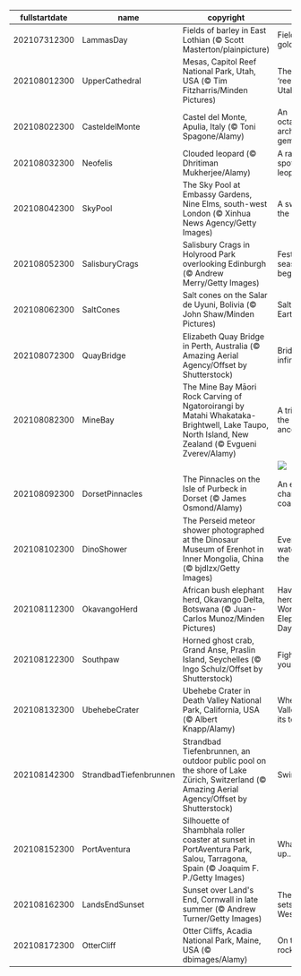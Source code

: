 |fullstartdate|name|copyright|title|image|
|--|--|--|--|--|
202107312300|LammasDay|Fields of barley in East Lothian (© Scott Masterton/plainpicture)|Fields of gold|![](/en-GB/2021/08/202107312300LammasDay.jpg)|
202108012300|UpperCathedral|Mesas, Capitol Reef National Park, Utah, USA (© Tim Fitzharris/Minden Pictures)|The rocky ‘reef’ of Utah|![](/en-GB/2021/08/202108012300UpperCathedral.jpg)|
202108022300|CasteldelMonte|Castel del Monte, Apulia, Italy (© Toni Spagone/Alamy)|An octagonal architectural gem|![](/en-GB/2021/08/202108022300CasteldelMonte.jpg)|
202108032300|Neofelis|Clouded leopard (© Dhritiman Mukherjee/Alamy)|A rarely spotted leopard|![](/en-GB/2021/08/202108032300Neofelis.jpg)|
202108042300|SkyPool|The Sky Pool at Embassy Gardens, Nine Elms, south-west London (© Xinhua News Agency/Getty Images)|A swim in the sky|![](/en-GB/2021/08/202108042300SkyPool.jpg)|
202108052300|SalisburyCrags|Salisbury Crags in Holyrood Park overlooking Edinburgh (© Andrew Merry/Getty Images)|Festival season begins|![](/en-GB/2021/08/202108052300SalisburyCrags.jpg)|
202108062300|SaltCones|Salt cones on the Salar de Uyuni, Bolivia (© John Shaw/Minden Pictures)|Salt of the Earth|![](/en-GB/2021/08/202108062300SaltCones.jpg)|
202108072300|QuayBridge|Elizabeth Quay Bridge in Perth, Australia (© Amazing Aerial Agency/Offset by Shutterstock)|Bridge to infinity|![](/en-GB/2021/08/202108072300QuayBridge.jpg)|
202108082300|MineBay|The Mine Bay Māori Rock Carving of Ngatoroirangi by Matahi Whakataka-Brightwell, Lake Taupo, North Island, New Zealand (© Evgueni Zverev/Alamy)|A tribute to the ancestors|![](/en-GB/2021/08/202108082300MineBay.jpg)|
||||![](/en-GB/2021/08/.jpg)|
202108092300|DorsetPinnacles|The Pinnacles on the Isle of Purbeck in Dorset (© James Osmond/Alamy)|An ever-changing coastline|![](/en-GB/2021/08/202108092300DorsetPinnacles.jpg)|
202108102300|DinoShower|The Perseid meteor shower photographed at the Dinosaur Museum of Erenhot in Inner Mongolia, China (© bjdlzx/Getty Images)|Everyone's watching the Perseids|![](/en-GB/2021/08/202108102300DinoShower.jpg)|
202108112300|OkavangoHerd|African bush elephant herd, Okavango Delta, Botswana (© Juan-Carlos Munoz/Minden Pictures)|Haven't you herd? It's World Elephant Day!|![](/en-GB/2021/08/202108112300OkavangoHerd.jpg)|
202108122300|Southpaw|Horned ghost crab, Grand Anse, Praslin Island, Seychelles (© Ingo Schulz/Offset by Shutterstock)|Fight for your lefts|![](/en-GB/2021/08/202108122300Southpaw.jpg)|
202108132300|UbehebeCrater|Ubehebe Crater in Death Valley National Park, California, USA (© Albert Knapp/Alamy)|When Death Valley blew its top|![](/en-GB/2021/08/202108132300UbehebeCrater.jpg)|
202108142300|StrandbadTiefenbrunnen|Strandbad Tiefenbrunnen, an outdoor public pool on the shore of Lake Zürich, Switzerland (© Amazing Aerial Agency/Offset by Shutterstock)|Swim city|![](/en-GB/2021/08/202108142300StrandbadTiefenbrunnen.jpg)|
202108152300|PortAventura|Silhouette of Shambhala roller coaster at sunset in PortAventura Park, Salou, Tarragona, Spain (© Joaquim F. P./Getty Images)|What goes up...|![](/en-GB/2021/08/202108152300PortAventura.jpg)|
202108162300|LandsEndSunset|Sunset over Land's End, Cornwall in late summer (© Andrew Turner/Getty Images)|The sun sets in the West|![](/en-GB/2021/08/202108162300LandsEndSunset.jpg)|
202108172300|OtterCliff|Otter Cliffs, Acadia National Park, Maine, USA (© dbimages/Alamy)|On the rocks|![](/en-GB/2021/08/202108172300OtterCliff.jpg)|
